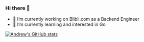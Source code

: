 ### Hi there 👋

- 🔭 I’m currently working on Blibli.com as a Backend Engineer
- 🌱 I’m currently learning and interested in Go

[![Andrew's GitHub stats](https://github-readme-stats.vercel.app/api?username=andrewdudu&hide=issues&show_icons=true)](https://github.com/anuraghazra/github-readme-stats)
